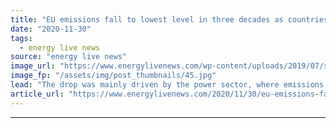 ```yaml
---
title: "EU emissions fall to lowest level in three decades as countries ditch coal"
date: "2020-11-30"
tags: 
  - energy live news
source: "energy live news"
image_url: "https://www.energylivenews.com/wp-content/uploads/2019/07/shutterstock_133957013.jpg"
image_fp: "/assets/img/post_thumbnails/45.jpg"
lead: "The drop was mainly driven by the power sector, where emissions fell by almost 15%, primarily due to coal-fired power production being replaced by electricity from renewables and gas"
article_url: "https://www.energylivenews.com/2020/11/30/eu-emissions-fall-to-lowest-level-in-three-decades-as-countries-ditch-coal/"
---
```


---
